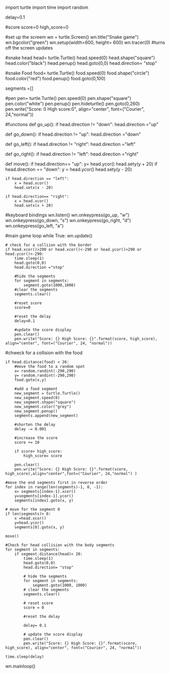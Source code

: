 import turtle
import time
import random

delay=0.1

#score
score=0
high_score=0



#set up the screem
wn = turtle.Screen()
wn.title("Snake game")
wn.bgcolor("green")
wn.setup(width=600, height= 600)
wn.tracer(0)  #turns off the screen updates

#snake head
head= turtle.Turtle()
head.speed(0)
head.shape("square")
head.color("black")
head.penup()
head.goto(0,0)
head.direction= "stop"

#snake Food
food= turtle.Turtle()
food.speed(0)
food.shape("circle")
food.color("red")
food.penup()
food.goto(0,100)

segments =[]

#pen
pen= turtle.Turtle()
pen.speed(0)
pen.shape("square")
pen.color("white")
pen.penup()
pen.hideturtle()
pen.goto(0,260)
pen.write("Score: 0  High score:0", align="center", font=("Courier", 24,"normal"))


#functions
def go_up():
    if head.direction != "down":
        head.direction ="up"

def go_down():
    if head.direction != "up":
        head.direction ="down"

def go_left():
    if head.direction != "right":
        head.direction ="left"

def go_right():
    if head.direction != "left":
        head.direction ="right"

def move():
    if head.direction== "up":
        y= head.ycor()
        head.sety(y + 20)
    if head.direction == "down":
        y = head.ycor()
        head.sety(y - 20)

    if head.direction == "left":
        x = head.xcor()
        head.setx(x - 20)

    if head.direction== "right":
        x = head.xcor()
        head.setx(x + 20)

#keyboard bindings
wn.listen()
wn.onkeypress(go_up, "w")
wn.onkeypress(go_down, "s")
wn.onkeypress(go_right, "d")
wn.onkeypress(go_left, "a")



#main game loop
while True:
    wn.update()

    # check for a colliion with the border
    if head.xcor()>290 or head.xcor()<-290 or head.ycor()>290 or head.ycor()<-290:
        time.sleep(1)
        head.goto(0,0)
        head.direction ="stop"

        #hide the segments
        for segment in segments:
            segment.goto(1000,1000)
        #clear the segments
        segments.clear()

        #reset score
        score=0

        #reset the delay
        delay=0.1

        #update the score display
        pen.clear()
        pen.write("Score: {} High Score: {}".format(score, high_score), align="center", font=("Courier", 24, "normal"))


#chweck for a collision with the food


    if head.distance(food) < 20:
        #move the food to a random spot
        x= random.randint(-290,290)
        y= random.randint(-290,290)
        food.goto(x,y)

        #add a food segment
        new_segment = turtle.Turtle()
        new_segment.speed(0)
        new_segment.shape("square")
        new_segment.color("grey")
        new_segment.penup()
        segments.append(new_segment)

        #shorten the delay
        delay -= 0.001

        #increase the score
        score += 10

        if score> high_score:
            high_score= score

        pen.clear()
        pen.write("Score: {} High Score: {}".format(score, high_score),align="center",font=("Courier", 24,"normal") )

    #move the end segments first in reverse order
    for index in range(len(segments)-1, 0, -1):
        x= segments[index-1].xcor()
        y=segments[index-1].ycor()
        segments[index].goto(x, y)

    # move for the segment 0
    if len(segments)> 0:
        x =head.xcor()
        y=head.ycor()
        segments[0].goto(x, y)

    move()

    #Check for head collision with the body segments
    for segment in segments:
        if segment.distance(head)< 20:
            time.sleep(1)
            head.goto(0,0)
            head.direction= "stop"

            # hide the segments
            for segment in segments:
                segment.goto(1000, 1000)
            # clear the segments
            segments.clear()

            # reset score
            score = 0

            #reset the delay

            delay= 0.1

            # update the score display
            pen.clear()
            pen.write("Score: {} High Score: {}".format(score, high_score), align="center", font=("Courier", 24, "normal"))

    time.sleep(delay)



wn.mainloop()

